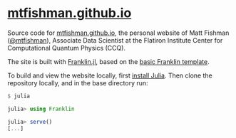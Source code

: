 # [mtfishman.github.io](https://mtfishman.github.io)
Source code for [mtfishman.github.io](https://mtfishman.github.io), the personal website of Matt Fishman ([@mtfishman](https://github.com/mtfishman)), Associate Data Scientist at the Flatiron Institute Center for Computational Quantum Physics (CCQ).

The site is built with [Franklin.jl](https://github.com/tlienart/Franklin.jl), based on the [basic Franklin template](https://tlienart.github.io/FranklinTemplates.jl).

To build and view the website locally, first [install Julia](https://julialang.org/downloads).
Then clone the repository locally, and in the base directory run:
```julia
$ julia

julia> using Franklin

julia> serve()
[...]
```
